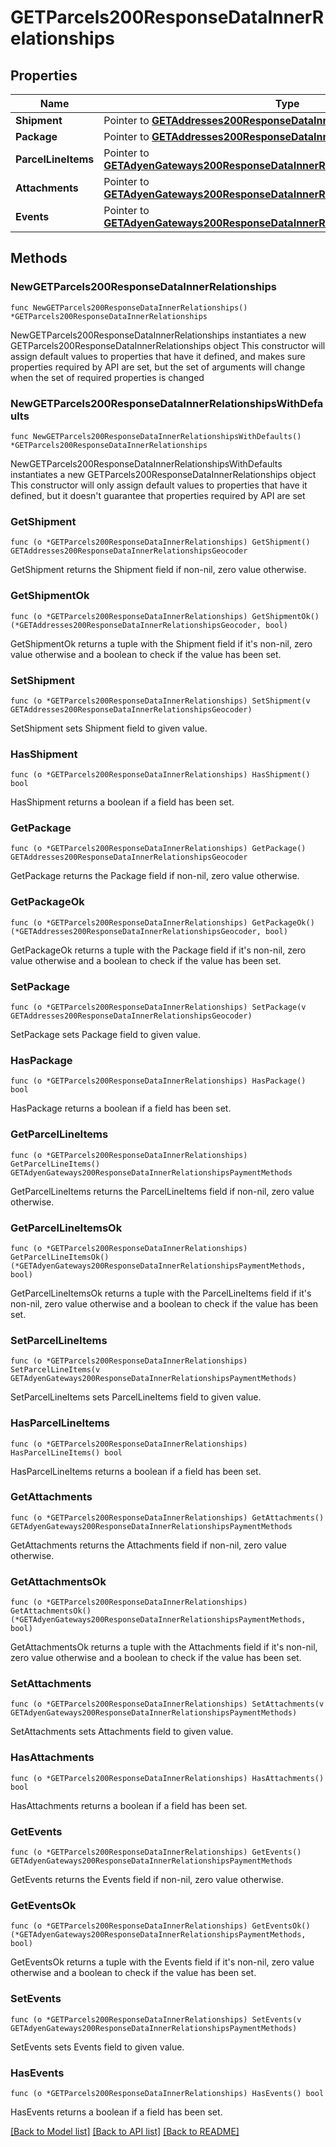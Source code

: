 # GETParcels200ResponseDataInnerRelationships

## Properties

Name | Type | Description | Notes
------------ | ------------- | ------------- | -------------
**Shipment** | Pointer to [**GETAddresses200ResponseDataInnerRelationshipsGeocoder**](GETAddresses200ResponseDataInnerRelationshipsGeocoder.md) |  | [optional] 
**Package** | Pointer to [**GETAddresses200ResponseDataInnerRelationshipsGeocoder**](GETAddresses200ResponseDataInnerRelationshipsGeocoder.md) |  | [optional] 
**ParcelLineItems** | Pointer to [**GETAdyenGateways200ResponseDataInnerRelationshipsPaymentMethods**](GETAdyenGateways200ResponseDataInnerRelationshipsPaymentMethods.md) |  | [optional] 
**Attachments** | Pointer to [**GETAdyenGateways200ResponseDataInnerRelationshipsPaymentMethods**](GETAdyenGateways200ResponseDataInnerRelationshipsPaymentMethods.md) |  | [optional] 
**Events** | Pointer to [**GETAdyenGateways200ResponseDataInnerRelationshipsPaymentMethods**](GETAdyenGateways200ResponseDataInnerRelationshipsPaymentMethods.md) |  | [optional] 

## Methods

### NewGETParcels200ResponseDataInnerRelationships

`func NewGETParcels200ResponseDataInnerRelationships() *GETParcels200ResponseDataInnerRelationships`

NewGETParcels200ResponseDataInnerRelationships instantiates a new GETParcels200ResponseDataInnerRelationships object
This constructor will assign default values to properties that have it defined,
and makes sure properties required by API are set, but the set of arguments
will change when the set of required properties is changed

### NewGETParcels200ResponseDataInnerRelationshipsWithDefaults

`func NewGETParcels200ResponseDataInnerRelationshipsWithDefaults() *GETParcels200ResponseDataInnerRelationships`

NewGETParcels200ResponseDataInnerRelationshipsWithDefaults instantiates a new GETParcels200ResponseDataInnerRelationships object
This constructor will only assign default values to properties that have it defined,
but it doesn't guarantee that properties required by API are set

### GetShipment

`func (o *GETParcels200ResponseDataInnerRelationships) GetShipment() GETAddresses200ResponseDataInnerRelationshipsGeocoder`

GetShipment returns the Shipment field if non-nil, zero value otherwise.

### GetShipmentOk

`func (o *GETParcels200ResponseDataInnerRelationships) GetShipmentOk() (*GETAddresses200ResponseDataInnerRelationshipsGeocoder, bool)`

GetShipmentOk returns a tuple with the Shipment field if it's non-nil, zero value otherwise
and a boolean to check if the value has been set.

### SetShipment

`func (o *GETParcels200ResponseDataInnerRelationships) SetShipment(v GETAddresses200ResponseDataInnerRelationshipsGeocoder)`

SetShipment sets Shipment field to given value.

### HasShipment

`func (o *GETParcels200ResponseDataInnerRelationships) HasShipment() bool`

HasShipment returns a boolean if a field has been set.

### GetPackage

`func (o *GETParcels200ResponseDataInnerRelationships) GetPackage() GETAddresses200ResponseDataInnerRelationshipsGeocoder`

GetPackage returns the Package field if non-nil, zero value otherwise.

### GetPackageOk

`func (o *GETParcels200ResponseDataInnerRelationships) GetPackageOk() (*GETAddresses200ResponseDataInnerRelationshipsGeocoder, bool)`

GetPackageOk returns a tuple with the Package field if it's non-nil, zero value otherwise
and a boolean to check if the value has been set.

### SetPackage

`func (o *GETParcels200ResponseDataInnerRelationships) SetPackage(v GETAddresses200ResponseDataInnerRelationshipsGeocoder)`

SetPackage sets Package field to given value.

### HasPackage

`func (o *GETParcels200ResponseDataInnerRelationships) HasPackage() bool`

HasPackage returns a boolean if a field has been set.

### GetParcelLineItems

`func (o *GETParcels200ResponseDataInnerRelationships) GetParcelLineItems() GETAdyenGateways200ResponseDataInnerRelationshipsPaymentMethods`

GetParcelLineItems returns the ParcelLineItems field if non-nil, zero value otherwise.

### GetParcelLineItemsOk

`func (o *GETParcels200ResponseDataInnerRelationships) GetParcelLineItemsOk() (*GETAdyenGateways200ResponseDataInnerRelationshipsPaymentMethods, bool)`

GetParcelLineItemsOk returns a tuple with the ParcelLineItems field if it's non-nil, zero value otherwise
and a boolean to check if the value has been set.

### SetParcelLineItems

`func (o *GETParcels200ResponseDataInnerRelationships) SetParcelLineItems(v GETAdyenGateways200ResponseDataInnerRelationshipsPaymentMethods)`

SetParcelLineItems sets ParcelLineItems field to given value.

### HasParcelLineItems

`func (o *GETParcels200ResponseDataInnerRelationships) HasParcelLineItems() bool`

HasParcelLineItems returns a boolean if a field has been set.

### GetAttachments

`func (o *GETParcels200ResponseDataInnerRelationships) GetAttachments() GETAdyenGateways200ResponseDataInnerRelationshipsPaymentMethods`

GetAttachments returns the Attachments field if non-nil, zero value otherwise.

### GetAttachmentsOk

`func (o *GETParcels200ResponseDataInnerRelationships) GetAttachmentsOk() (*GETAdyenGateways200ResponseDataInnerRelationshipsPaymentMethods, bool)`

GetAttachmentsOk returns a tuple with the Attachments field if it's non-nil, zero value otherwise
and a boolean to check if the value has been set.

### SetAttachments

`func (o *GETParcels200ResponseDataInnerRelationships) SetAttachments(v GETAdyenGateways200ResponseDataInnerRelationshipsPaymentMethods)`

SetAttachments sets Attachments field to given value.

### HasAttachments

`func (o *GETParcels200ResponseDataInnerRelationships) HasAttachments() bool`

HasAttachments returns a boolean if a field has been set.

### GetEvents

`func (o *GETParcels200ResponseDataInnerRelationships) GetEvents() GETAdyenGateways200ResponseDataInnerRelationshipsPaymentMethods`

GetEvents returns the Events field if non-nil, zero value otherwise.

### GetEventsOk

`func (o *GETParcels200ResponseDataInnerRelationships) GetEventsOk() (*GETAdyenGateways200ResponseDataInnerRelationshipsPaymentMethods, bool)`

GetEventsOk returns a tuple with the Events field if it's non-nil, zero value otherwise
and a boolean to check if the value has been set.

### SetEvents

`func (o *GETParcels200ResponseDataInnerRelationships) SetEvents(v GETAdyenGateways200ResponseDataInnerRelationshipsPaymentMethods)`

SetEvents sets Events field to given value.

### HasEvents

`func (o *GETParcels200ResponseDataInnerRelationships) HasEvents() bool`

HasEvents returns a boolean if a field has been set.


[[Back to Model list]](../README.md#documentation-for-models) [[Back to API list]](../README.md#documentation-for-api-endpoints) [[Back to README]](../README.md)


